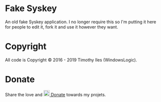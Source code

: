 # Fake Syskey
An old fake Syskey application. I no longer require this so I'm putting it here for people to edit it, fork it and use it however they want.

# Copyright
All code is Copyright © 2016 - 2019 Timothy Iles (WindowsLogic).

# Donate
Share the love and <a href="https://paypal.me/windowslogic"><img width="20" height=auto alt="Doante" src="https://windowslogic.co.uk/img/donate.png"> Donate</a> towards my projets.
